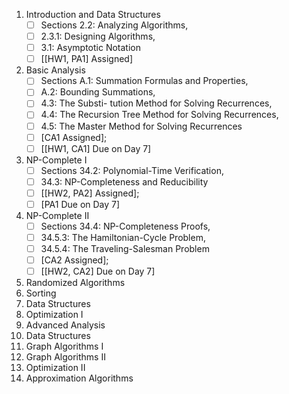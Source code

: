1. Introduction and Data Structures
   - [ ] Sections 2.2: Analyzing Algorithms, 
   - [ ] 2.3.1: Designing Algorithms, 
   - [ ] 3.1: Asymptotic Notation
   - [ ] [[HW1, PA1] Assigned]
2. Basic Analysis
   - [ ] Sections A.1: Summation Formulas and Properties, 
   - [ ] A.2: Bounding Summations, 
   - [ ] 4.3: The Substi- tution Method for Solving Recurrences, 
   - [ ] 4.4: The Recursion Tree Method for Solving Recurrences, 
   - [ ] 4.5: The Master Method for Solving Recurrences
   - [ ] [CA1 Assigned]; 
   - [ ] [[HW1, CA1] Due on Day 7]
3. NP-Complete I
   - [ ] Sections 34.2: Polynomial-Time Verification, 
   - [ ] 34.3: NP-Completeness and Reducibility
   - [ ] [[HW2, PA2] Assigned]; 
   - [ ] [PA1 Due on Day 7]
4. NP-Complete II
   - [ ] Sections 34.4: NP-Completeness Proofs, 
   - [ ] 34.5.3: The Hamiltonian-Cycle Problem, 
   - [ ] 34.5.4: The Traveling-Salesman Problem
   - [ ] [CA2 Assigned]; 
   - [ ] [[HW2, CA2] Due on Day 7]
5. Randomized Algorithms
6. Sorting
7. Data Structures
8. Optimization I
9. Advanced Analysis
10. Data Structures
11. Graph Algorithms I
12. Graph Algorithms II
13. Optimization II
14. Approximation Algorithms